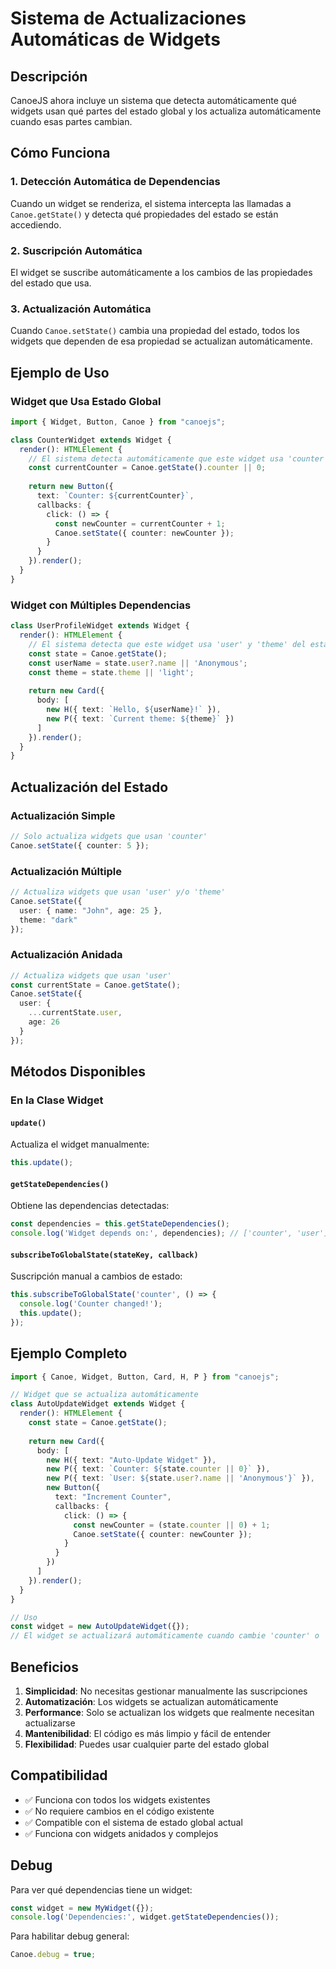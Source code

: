 # Sistema de Actualizaciones Automáticas de Widgets

## Descripción

CanoeJS ahora incluye un sistema que detecta automáticamente qué widgets usan qué partes del estado global y los actualiza automáticamente cuando esas partes cambian.

## Cómo Funciona

### 1. **Detección Automática de Dependencias**
Cuando un widget se renderiza, el sistema intercepta las llamadas a `Canoe.getState()` y detecta qué propiedades del estado se están accediendo.

### 2. **Suscripción Automática**
El widget se suscribe automáticamente a los cambios de las propiedades del estado que usa.

### 3. **Actualización Automática**
Cuando `Canoe.setState()` cambia una propiedad del estado, todos los widgets que dependen de esa propiedad se actualizan automáticamente.

## Ejemplo de Uso

### Widget que Usa Estado Global
```typescript
import { Widget, Button, Canoe } from "canoejs";

class CounterWidget extends Widget {
  render(): HTMLElement {
    // El sistema detecta automáticamente que este widget usa 'counter' del estado global
    const currentCounter = Canoe.getState().counter || 0;
    
    return new Button({
      text: `Counter: ${currentCounter}`,
      callbacks: { 
        click: () => {
          const newCounter = currentCounter + 1;
          Canoe.setState({ counter: newCounter });
        }
      }
    }).render();
  }
}
```

### Widget con Múltiples Dependencias
```typescript
class UserProfileWidget extends Widget {
  render(): HTMLElement {
    // El sistema detecta que este widget usa 'user' y 'theme' del estado global
    const state = Canoe.getState();
    const userName = state.user?.name || 'Anonymous';
    const theme = state.theme || 'light';
    
    return new Card({
      body: [
        new H({ text: `Hello, ${userName}!` }),
        new P({ text: `Current theme: ${theme}` })
      ]
    }).render();
  }
}
```

## Actualización del Estado

### Actualización Simple
```typescript
// Solo actualiza widgets que usan 'counter'
Canoe.setState({ counter: 5 });
```

### Actualización Múltiple
```typescript
// Actualiza widgets que usan 'user' y/o 'theme'
Canoe.setState({ 
  user: { name: "John", age: 25 },
  theme: "dark"
});
```

### Actualización Anidada
```typescript
// Actualiza widgets que usan 'user'
const currentState = Canoe.getState();
Canoe.setState({ 
  user: { 
    ...currentState.user, 
    age: 26 
  } 
});
```

## Métodos Disponibles

### En la Clase Widget

#### `update()`
Actualiza el widget manualmente:
```typescript
this.update();
```

#### `getStateDependencies()`
Obtiene las dependencias detectadas:
```typescript
const dependencies = this.getStateDependencies();
console.log('Widget depends on:', dependencies); // ['counter', 'user']
```

#### `subscribeToGlobalState(stateKey, callback)`
Suscripción manual a cambios de estado:
```typescript
this.subscribeToGlobalState('counter', () => {
  console.log('Counter changed!');
  this.update();
});
```

## Ejemplo Completo

```typescript
import { Canoe, Widget, Button, Card, H, P } from "canoejs";

// Widget que se actualiza automáticamente
class AutoUpdateWidget extends Widget {
  render(): HTMLElement {
    const state = Canoe.getState();
    
    return new Card({
      body: [
        new H({ text: "Auto-Update Widget" }),
        new P({ text: `Counter: ${state.counter || 0}` }),
        new P({ text: `User: ${state.user?.name || 'Anonymous'}` }),
        new Button({
          text: "Increment Counter",
          callbacks: {
            click: () => {
              const newCounter = (state.counter || 0) + 1;
              Canoe.setState({ counter: newCounter });
            }
          }
        })
      ]
    }).render();
  }
}

// Uso
const widget = new AutoUpdateWidget({});
// El widget se actualizará automáticamente cuando cambie 'counter' o 'user'
```

## Beneficios

1. **Simplicidad**: No necesitas gestionar manualmente las suscripciones
2. **Automatización**: Los widgets se actualizan automáticamente
3. **Performance**: Solo se actualizan los widgets que realmente necesitan actualizarse
4. **Mantenibilidad**: El código es más limpio y fácil de entender
5. **Flexibilidad**: Puedes usar cualquier parte del estado global

## Compatibilidad

- ✅ Funciona con todos los widgets existentes
- ✅ No requiere cambios en el código existente
- ✅ Compatible con el sistema de estado global actual
- ✅ Funciona con widgets anidados y complejos

## Debug

Para ver qué dependencias tiene un widget:
```typescript
const widget = new MyWidget({});
console.log('Dependencies:', widget.getStateDependencies());
```

Para habilitar debug general:
```typescript
Canoe.debug = true;
``` 